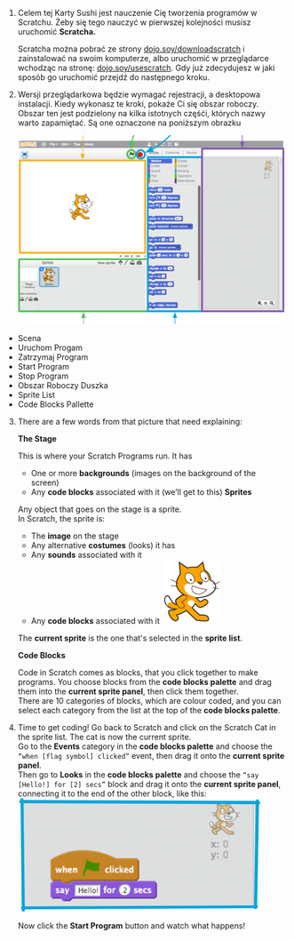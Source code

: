 1. Celem tej Karty Sushi jest nauczenie Cię tworzenia programów w Scratchu. Żeby się tego nauczyć w pierwszej kolejności musisz uruchomić **Scratcha.**

   Scratcha można pobrać ze strony [dojo.soy/downloadscratch](dojo.soy/downloadscratch) i zainstalować  na swoim komputerze, albo uruchomić w przeglądarce wchodząc na stronę: [dojo.soy/usescratch](dojo.soy/usescratch). Gdy już zdecydujesz w jaki sposób go uruchomić przejdź do następnego kroku.

2. Wersji przeglądarkowa będzie wymagać rejestracji, a desktopowa instalacji. Kiedy wykonasz te kroki, pokaże Ci się obszar roboczy.
   Obszar ten jest podzielony na kilka istotnych częśći, których nazwy warto zapamiętać. Są one oznaczone na poniższym obrazku              

   ![](assets/setup1.png)

* Scena
* Uruchom Progam
* Zatrzymaj Program
* Start Program
* Stop Program
* Obszar Roboczy Duszka
* Sprite List
* Code Blocks Pallette

3. There are a few words from that picture that need explaining:

    **The Stage**

    This is where your Scratch Programs run. It has

    * One or more **backgrounds** \(images on the background of the screen\)
    * Any **code blocks** associated with it \(we’ll get to this\)
      **Sprites**

    Any object that goes on the stage is a sprite.  
    In Scratch, the sprite is:

    * The **image** on the stage
    * Any alternative **costumes** \(looks\) it has
    * Any **sounds** associated with it
    * Any **code blocks** associated with it ![](assets/setup2.png)

    The **current sprite** is the one that's selected in the **sprite list**.

    **Code Blocks**

    Code in Scratch comes as blocks, that you click together to make programs. You choose blocks from the **code blocks palette** and drag them into the **current sprite panel**, then click them together.  
    There are 10 categories of blocks, which are colour coded, and you can select each category from the list at the top of the **code blocks palette**.

4. Time to get coding! Go back to Scratch and click on the Scratch Cat in the sprite list. The cat is now the current sprite.  
    Go to the **Events** category in the **code blocks palette** and choose the `“when [flag symbol] clicked”` event, then drag it onto the **current sprite panel**.  
    Then go to **Looks** in the **code blocks palette** and choose the `“say [Hello!] for [2] secs”` block and drag it onto the **current sprite panel**, connecting it to the end of the other block, like this: ![](assets/setup3.png)

    Now click the **Start Program** button and watch what happens!



